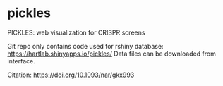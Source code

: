 # pickles

PICKLES: web visualization for CRISPR screens

Git repo only contains code used for rshiny database: https://hartlab.shinyapps.io/pickles/
Data files can be downloaded from interface. 

Citation: https://doi.org/10.1093/nar/gkx993
